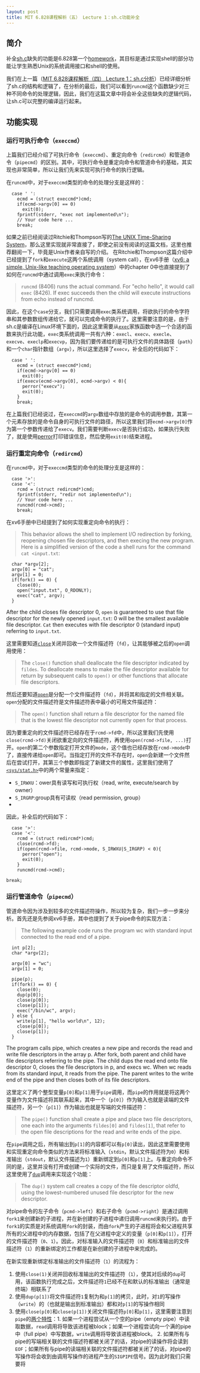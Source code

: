 ```yaml
---
layout: post
title: MIT 6.828课程解析（五） Lecture 1：sh.c功能补全
---
```


## 简介
补全[sh.c](https://pdos.csail.mit.edu/6.828/2014/homework/sh.c)缺失的功能是6.828第一个[homework](https://pdos.csail.mit.edu/6.828/2014/homework/xv6-shell.html)，其目标是通过实现shell的部分功能让学生熟悉Unix的系统调用接口和shell的使用。

我们在上一篇（[MIT 6.828课程解析（四） Lecture 1：sh.c分析](https://costa-na.github.io/2016/08/08/MIT-6828-Solution-Simplified-Shell/)）已经详细分析了sh.c的结构和逻辑了，在分析的最后，我们可以看到`runcmd`这个函数缺少对三种不同命令的处理逻辑，因此，我们在这篇文章中将会补全这些缺失的逻辑代码，让sh.c可以完整的编译运行起来。

## 功能实现

### 运行可执行命令（`execcmd`）
上篇我们已经介绍了可执行命令（`execcmd`）、重定向命令（`redircmd`）和管道命令（`pipecmd`）的区别。其中，可执行命令是重定向命令和管道命令的基础，其实现也非常简单，所以让我们先来实现可执行命令的执行逻辑。

在`runcmd`中，对于`execcmd`类型的命令的处理分支是这样的：

```
  case ' ':
    ecmd = (struct execcmd*)cmd;
    if(ecmd->argv[0] == 0)
      exit(0);
    fprintf(stderr, "exec not implemented\n");
    // Your code here ...
    break;
```

如果之前已经阅读过Ritchie和Thompson写的[The UNIX Time-Sharing System](https://pdos.csail.mit.edu/6.828/2014/readings/ritchie78unix.pdf)，那么这里实现就非常直接了，即使之前没有阅读的这篇文档，这里也推荐翻阅一下，毕竟是Unix作者亲自写的介绍。
在Ritchie和Thompson这篇介绍中已经提到了`fork`和`execute`这两个系统调用（system call），在xv6手册（[xv6: a simple, Unix-like teaching operating system](https://pdos.csail.mit.edu/6.828/2014/xv6/book-rev8.pdf)）中的chapter 0中也直接提到了如何在`runcmd`中通过调用`exec`来执行命令：

> `runcmd` (8406) runs the actual command. For "echo hello", it would call `exec` (8426). If exec succeeds then the child will execute instructions from echo instead of runcmd. 

因此，在这个`case`分支，我们只需要调用`exec`类系统调用，将欲执行的命令字符串和其参数数组传递给它，就可以完成命令的执行了。这里需要注意的是，由于sh.c是编译在Linux环境下面的，因此这里需要从[`exec`](http://pubs.opengroup.org/onlinepubs/9699919799/functions/exec.html)家族函数中选一个合适的函数来执行此功能，`exec`类系统调用一共有六种：`execl`、`execv`、`execle`、`execve`、`execlp`和`execvp`，因为我们要传递给的是可执行文件的具体路径（`path`）和一个`char`指针数组（`argv`），所以这里选择了`execv`，补全后的代码如下：

```
  case ' ':
    ecmd = (struct execcmd*)cmd;
    if(ecmd->argv[0] == 0)
      exit(0);
    if(execv(ecmd->argv[0], ecmd->argv) < 0){
      perror("execv");
      exit(0);
    }
    break;
```

在上篇我们已经说过，在`execcmd`的`argv`数组中存放的是命令的调用参数，其第一个元素存放的是命令自身的可执行文件的路径，所以这里我们将`ecmd->argv[0]`作为第一个参数传递给了`execv`。我们需要判断`execv`是否执行成功，如果执行失败了，就是使用[perror](http://pubs.opengroup.org/onlinepubs/9699919799/functions/perror.html)打印错误信息，然后使用`exit(0)`结束进程。

### 运行重定向命令（`redircmd`）
在`runcmd`中，对于`execcmd`类型的命令的处理分支是这样的：

```
  case '>':
  case '<':
    rcmd = (struct redircmd*)cmd;
    fprintf(stderr, "redir not implemented\n");
    // Your code here ...
    runcmd(rcmd->cmd);
    break;
```

在xv6手册中已经提到了如何实现重定向命令的执行：

> This behavior allows the shell to implement I/O redirection by forking, reopening chosen file descriptors, and then execing the new program. Here is a simplified version of the code a shell runs for the command `cat <input.txt`:
```
  char *argv[2];
  argv[0] = "cat";
  argv[1] = 0;
  if(fork() == 0) {
    close(0);
    open("input.txt", O_RDONLY);
    exec("cat", argv);
  }
```
After the child closes file descriptor 0, `open` is guaranteed to use that file descriptor for the newly opened `input.txt`: 0 will be the smallest available file descriptor. `Cat` then executes with file descriptor 0 (standard input) referring to `input.txt`.

这里需要知道[`close`](http://pubs.opengroup.org/onlinepubs/9699919799/functions/close.html)关闭并回收一个文件描述符（`fd`），让其能够被之后的`open`调用使用：

> The `close()` function shall deallocate the file descriptor indicated by `fildes`. To deallocate means to make the file descriptor available for return by subsequent calls to `open()` or other functions that allocate file descriptors. 

然后还要知道[`open`](http://pubs.opengroup.org/onlinepubs/9699919799/functions/open.html)是分配一个文件描述符（`fd`），并将其和指定的文件相关联。`open`分配的文件描述符是文件描述符表中最小的可用文件描述符：

> The `open()` function shall return a file descriptor for the named file that is the lowest file descriptor not currently open for that process. 

因为要重定向的文件描述符已经存在于`rcmd->fd`中，所以这里我们先使用`close(rcmd->fd)`关闭欲重定向的文件描述符，再使用`open(rcmd->file, ...)`打开。`open`的第二个参数指定打开文件的`mode`，这个值也已经存放在`rcmd->mode`中了，直接传递给`open`即可。当指定打开的文件不存在时，`open`会新建一个文件然后在尝试打开，其第三个参数即指定了新建文件的属性，这里我们使用了[`<sys/stat.h>`](http://pubs.opengroup.org/onlinepubs/9699919799/xsh/sysstat.h.html)中的两个常量来指定：

* `S_IRWXU`：ower具有读写和可执行权（read, write, execute/search by owner）
* `S_IRGRP`:group具有可读权（read permission, group）
* 
因此，补全后的代码如下：

```
  case '>':
  case '<':
    rcmd = (struct redircmd*)cmd;
    close(rcmd->fd);
    if(open(rcmd->file, rcmd->mode, S_IRWXU|S_IRGRP) < 0){
      perror("open");
      exit(0);
    }
    runcmd(rcmd->cmd);
```

    break;

### 运行管道命令（`pipecmd`）
管道命令因为涉及到较多的文件描述符操作，所以较为复杂，我们一步一步来分析。首先还是先参阅xv6手册，其中也提到了关于pipe命令的实现方法：

> The following example code runs the program wc with standard input connected to the read end of a pipe.
```
  int p[2];
  char *argv[2];
```
```
  argv[0] = "wc";
  argv[1] = 0;
```
```
  pipe(p);
  if(fork() == 0) {
    close(0);
    dup(p[0]);
    close(p[0]);
    close(p[1]);
    exec("/bin/wc", argv);
  } else {
    write(p[1], "hello world\n", 12);
    close(p[0]);
    close(p[1]);
  }
```
The program calls pipe, which creates a new pipe and records the read and write file descriptors in the array p. After fork, both parent and child have file descriptors referring to the pipe. The child dups the read end onto file descriptor 0, closes the file descriptors in p, and execs wc. When wc reads from its standard input, it reads from the pipe. The parent writes to the write end of the pipe and then closes both of its file descriptors.

这里定义了两个整型变量`p[0]`和`p[1]`用于`pipe`调用，而`pipe`的作用就是将这两个变量作为文件描述将其联系起来，其中一个（`p[0]`）作为输入也就是读端的文件描述符，另一个（`p[1]`）作为输出也就是写端的文件描述符：

> The `pipe()` function shall create a pipe and place two file descriptors, one each into the arguments `fildes[0]` and `fildes[1]`, that refer to the open file descriptions for the read and write ends of the pipe. 

在`pipe`调用之后，所有输出到`p[1]`的内容都可以有`p[0]`读出，因此这里需要使用和实现重定向命令类似的方法来将标准输入（`stdin`，默认文件描述符为`0`）和标准输出（`stdout`，默认文件描述为`1`）重新绑定到`p[0]`和`p[1]`上。与重定向命令不同的是，这里并没有打开或创建一个实际的文件，而只是复用了文件描述符，所以这里使用了[`dup`](http://man7.org/linux/man-pages/man2/dup.2.html)调用来实现这个功能：

> The `dup()` system call creates a copy of the file descriptor oldfd, using the lowest-numbered unused file descriptor for the new descriptor.

对pipe命令的左子命令（`pcmd->left`）和右子命令（`pcmd->right`）是通过调用`fork1`来创建新的子进程，并在新创建的子进程中递归调用`runcmd`来执行的。由于`fork1`的实质是对系统调用`fork`的封装，而由`fork`产生的子进程将会和父进程共享所有的父进程中的内存数据，包括了在父进程中定义的变量（`p[0]`和`p[1]`），打开的文件描述符（`0`、`1`）。因此，对标准输入的文件描述符（`0`）和标准输出的文件描述符（`1`）的重新绑定的工作都是在新创建的子进程中来完成的。

在新实现重新绑定标准输出的文件描述符（`1`）的流程为：

1. 使用`close(1)`关闭并回收标准输出的文件描述符（`1`），使其对后续的`dup`可用，该函数执行完成之后，文件描述符`1`已经不在和默认的标准输出（通常是终端）相联系了
2. 使用`dup(p[1])`将文件描述符`1`复制为和`p[1]`的拷贝，此时，对`1`的写操作（`write`）的（也就是输出到标准输出）都和对`p[1]`的写操作相同
3. 使用`close(p[0]`和`close(p[1])`关闭文件描述符`p[0]`和`p[1]`，这里需要注意到`pipe`的[两个特性](http://man7.org/linux/man-pages/man7/pipe.7.html)：1. 如果一个进程尝试从一个空的pipe（empty pipe）中读取数据，`read`调用将导致该进程被block；如果一个进程尝试向一个满的pipe中（full pipe）中写数据，`write`调用将导致该进程被block。 2. 如果所有与pipe的写端相关联的文件描述符都被关闭了的话，对pipe的读操作将会读到`EOF`；如果所有与pipe的读端相关联的文件描述符都被关闭了的话，对pipe的写操作将会收到由调用写操作的进程产生的`SIGPIPE`信号。因为此时我们只需要将

